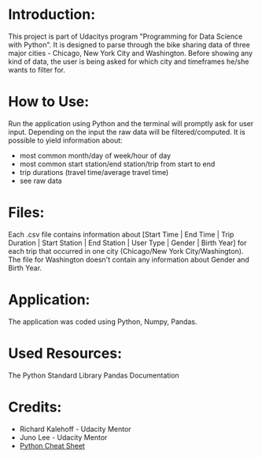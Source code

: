 # **Introduction:**
This project is part of Udacitys program "Programming for Data Science with Python". It is designed to parse through the bike sharing data of three major cities - Chicago, New York City and Washington.
Before showing any kind of data, the user is being asked for which city and timeframes he/she wants to filter for.

# **How to Use:**
Run the application using Python and the terminal will promptly ask for user input. Depending on the input the raw data will be filtered/computed.
It is possible to yield information about:
- most common month/day of week/hour of day
- most common start station/end station/trip from start to end
- trip durations (travel time/average travel time)
- see raw data

# **Files:**
Each .csv file contains information about [Start Time | End Time | Trip Duration | Start Station | End Station | User Type | Gender | Birth Year]
for each trip that occurred in one city (Chicago/New York City/Washington). The file for Washington doesn't contain any information about Gender and Birth Year.

# **Application:**
The application was coded using Python, Numpy, Pandas.

# **Used Resources:**
The Python Standard Library
Pandas Documentation

# **Credits:**
* Richard Kalehoff - Udacity Mentor
* Juno Lee - Udacity Mentor
* [Python Cheat Sheet](https://github.com/ehmatthes/pcc/releases/download/v1.0.0/beginners_python_cheat_sheet_pcc_all.pdf)
